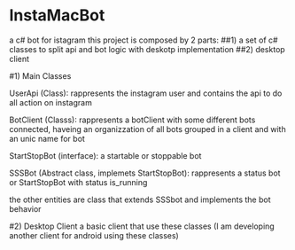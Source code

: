 # InstaMacBot
a c# bot for istagram 
this project is composed by 2 parts:
##1) a set of c# classes to split api and bot logic with deskotp implementation
##2) desktop client


#1) Main Classes

  UserApi (Class): rappresents the instagram user and contains the api to do all action on instagram
  
  BotClient (Classs): rappresents a botClient with some different bots connected, haveing an organizzation of all bots grouped in a client and with an unic name for bot
  
  StartStopBot (interface): a startable or stoppable bot
  
  SSSBot (Abstract class, implemets StartStopBot): rappresents a status bot or StartStopBot with status is_running
  
  the other entities are class that extends SSSbot and implements the bot behavior
  
 #2) Desktop Client
    a basic client that use these classes
    (I am developing another client for android using these classes)
